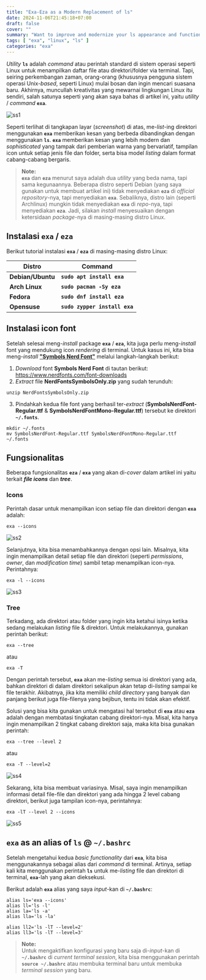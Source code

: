 ```yaml
---
title: "Exa-Eza as a Modern Replacement of ls"
date: 2024-11-06T21:45:18+07:00
draft: false
cover: ""
summary: "Want to improve and modernize your ls appearance and functionality? This is the neo-ls.."
tags: [ "exa", "linux", "ls" ]
categories: "exa"
---
```


*Utility* **`ls`** adalah *command* atau perintah standard di sistem operasi seperti Linux untuk menampilkan daftar file atau direktori/folder via terminal. Tapi, seiring perkembangan zaman, orang-orang (khususnya pengguna sistem operasi Unix-*based*, seperti Linux) mulai bosan dan ingin mencari suasana baru. Akhirnya, muncullah kreativitas yang mewarnai lingkungan Linux itu sendiri, salah satunya seperti yang akan saya bahas di artikel ini, yaitu *utility* / *command* **`exa`**. 

![ss1](/exa/ss1.png "listing directory's files and folders via exa command")

Seperti terlihat di tangkapan layar (*screenshot*) di atas, me-*list*-ing direktori menggunakan **`exa`** memberikan kesan yang berbeda dibandingkan dengan menggunakan **`ls`**. **`exa`** memberikan kesan yang lebih modern dan *sophisticated* yang tampak dari pemberian warna yang bervariatif, tampilan icon untuk setiap jenis file dan folder, serta bisa model *listing* dalam format cabang-cabang bergaris. 

> **Note:**  
> **`exa`** dan **`eza`** menurut saya adalah dua *utility* yang beda nama, tapi sama kegunaannya. Beberapa distro seperti Debian (yang saya gunakan untuk membuat artikel ini) tidak menyediakan **`eza`** di *official repository*-nya, tapi menyediakan **`exa`**. Sebaliknya, distro lain (seperti Archlinux) mungkin tidak menyediakan **`exa`** di *repo*-nya, tapi menyediakan **`eza`**. Jadi, silakan *install* menyesuaikan dengan ketersidaan *package*-nya di masing-masing distro Linux.

## Instalasi `exa` / `eza`

Berikut tutorial instalasi **`exa`** / **`eza`** di masing-masing distro Linux:

|       Distro      |                  Command                  |
|       ---         |                   ---                     |
| **Debian/Ubuntu** | **`sudo apt install exa`**                |
| **Arch Linux**    | **`sudo pacman -Sy eza`**                 |
| **Fedora**        | **`sudo dnf install eza`**                |
| **Opensuse**      | **`sudo zypper install exa`**             |

## Instalasi icon font

Setelah selesai meng-*install* package **`exa`** / **`eza`**, kita juga perlu meng-*install* font yang mendukung icon *rendering* di terminal. Untuk kasus ini, kita bisa meng-*install* **["Symbols Nerd Font"](https://www.nerdfonts.com/font-downloads)** melalui langkah-langkah berikut:

1. *Download* font **Symbols Nerd Font** di tautan berikut: https://www.nerdfonts.com/font-downloads  
2. *Extract* file **NerdFontsSymbolsOnly.zip** yang sudah terunduh:

```shell
unzip NerdFontsSymbolsOnly.zip 
```

3. Pindahkah kedua file font yang berhasil ter-*extract* (**SymbolsNerdFont-Regular.ttf** & **SymbolsNerdFontMono-Regular.ttf**) tersebut ke direktori **`~/.fonts`**.

```shell
mkdir ~/.fonts
mv SymbolsNerdFont-Regular.ttf SymbolsNerdFontMono-Regular.ttf ~/.fonts
```

## Fungsionalitas

Beberapa fungsionalitas **`eza`** / **`exa`** yang akan di-*cover* dalam artikel ini yaitu terkait ***file icons*** dan ***tree***.

### Icons

Perintah dasar untuk menampilkan icon setiap file dan direktori dengan **`exa`** adalah:

```shell
exa --icons
```

![ss2](/exa/ss2.png "exa --icons")

Selanjutnya, kita bisa menambahkannya dengan opsi lain. Misalnya, kita ingin menampilkan detail setiap file dan direktori (seperti *permissions*, *owner*, dan *modification time*) sambil tetap menampilkan icon-nya. Perintahnya:

```shell
exa -l --icons
```

![ss3](/exa/ss3.png "exa -l --icons")

### Tree

Terkadang, ada direktori atau folder yang ingin kita ketahui isinya ketika sedang melakukan *listing* file & direktori. Untuk melakukannya, gunakan perintah berikut:

```shell
exa --tree
```

atau 

```shell
exa -T
```

Dengan perintah tersebut, **`exa`** akan me-*listing* semua isi direktori yang ada, bahkan direktori di dalam direktori sekalipun akan tetap di-*listing* sampai ke file terakhir. Akibatnya, jika kita memiliki *child directory* yang banyak dan panjang berikut juga file-filenya yang bejibun, tentu ini tidak akan efektif. 

Solusi yang bisa kita gunakan untuk mengatasi hal tersebut di **`exa`** atau **`eza`** adalah dengan membatasi tingkatan cabang direktori-nya. Misal, kita hanya ingin menampilkan 2 tingkat cabang direktori saja, maka kita bisa gunakan perintah:

```shell
exa --tree --level 2
```

atau 

```shell
exa -T --level=2
```

![ss4](/exa/ss4.png "exa -T --level=2")

Sekarang, kita bisa membuat variasinya. Misal, saya ingin menampilkan informasi detail file-file dan direktori yang ada hingga 2 level cabang direktori, berikut juga tampilan icon-nya, perintahnya:

```shell
exa -lT --level 2 --icons
```

![ss5](/exa/ss5.png "exa -lT --level 2 --icons")

## `exa` as an alias of `ls` @ `~/.bashrc`

Setelah mengetahui kedua *basic functionality* dari **`exa`**, kita bisa menggunakannya sebagai alias dari *command* di terminal. Artinya, setiap kali kita menggunakan perintah **`ls`** untuk me-*listing* file dan direktori di terminal, **`exa`**-lah yang akan dieksekusi. 

Berikut adalah **`exa`** alias yang saya *input*-kan di **`~/.bashrc`**:

```shell
alias ls='exa --icons'
alias ll='ls -l'
alias la='ls -a'
alias lla='ls -la'

alias ll2='ls -lT --level=2'
alias ll3='ls -lT --level=3'
```

> **Note:**  
> Untuk mengaktifkan konfigurasi yang baru saja di-*input*-kan di **`~/.bashrc`** di *current terminal session*, kita bisa menggunakan perintah **`source ~/.bashrc`** atau membuka terminal baru untuk membuka *terminal session* yang baru.

